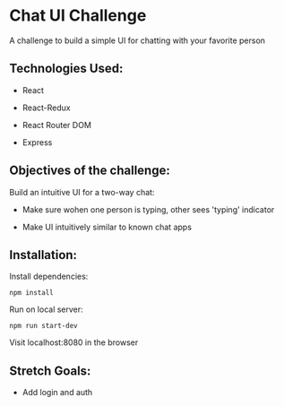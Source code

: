 # Chat UI Challenge

A challenge to build a simple UI for chatting with your favorite person

## Technologies Used:

* React

* React-Redux

* React Router DOM

* Express


## Objectives of the challenge:

Build an intuitive UI for a two-way chat:

* Make sure wohen one person is typing, other sees 'typing' indicator

* Make UI intuitively similar to known chat apps

## Installation:

Install dependencies:
```
npm install
```
Run on local server:
```
npm run start-dev
```
Visit localhost:8080 in the browser

## Stretch Goals:

* Add login and auth

